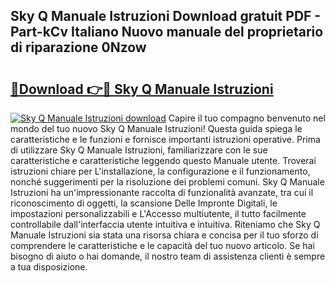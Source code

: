 ## Sky Q Manuale Istruzioni Download gratuit PDF - Part-kCv Italiano Nuovo manuale del proprietario di riparazione 0Nzow

# <h2><a href="http://df9ci11.blite.top/?on=Sky+Q+Manuale+Istruzioni">🔗Download 👉🔴 Sky Q Manuale Istruzioni</a></h2>

[![Sky Q Manuale Istruzioni download](https://i.imgur.com/lujVjoI.png)](http://df9ci11.blite.top/?on=Sky+Q+Manuale+Istruzioni)
Capire il tuo compagno benvenuto nel mondo del tuo nuovo Sky Q Manuale Istruzioni! Questa guida spiega le caratteristiche e le funzioni e fornisce importanti istruzioni operative. Prima di utilizzare Sky Q Manuale Istruzioni, familiarizzare con le sue caratteristiche e caratteristiche leggendo questo Manuale utente. Troverai istruzioni chiare per L'installazione, la configurazione e il funzionamento, nonché suggerimenti per la risoluzione dei problemi comuni. Sky Q Manuale Istruzioni ha un'impressionante raccolta di funzionalità avanzate, tra cui il riconoscimento di oggetti, la scansione Delle Impronte Digitali, le impostazioni personalizzabili e L'Accesso multiutente, il tutto facilmente controllabile dall'interfaccia utente intuitiva e intuitiva. Riteniamo che Sky Q Manuale Istruzioni sia stata una risorsa chiara e concisa per il tuo sforzo di comprendere le caratteristiche e le capacità del tuo nuovo articolo. Se hai bisogno di aiuto o hai domande, il nostro team di assistenza clienti è sempre a tua disposizione.
